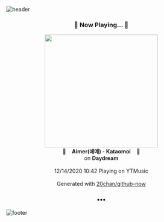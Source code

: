 ![header](https://capsule-render.vercel.app/api?type=wave&height=170&section=header&text=Hi.%20I'm%20SHIFT&fontColor=090707&fontAlignX=45&fontAlignY=65&fontSize=100)

<h3 align="center">🎵 Now Playing... 🎵</h3>
<p align="center">
  <a href="https://music.youtube.com/channel/UC_gksw7NEueO_u3lPL372hA">
    <img width="300" src="https://lh3.googleusercontent.com/rWJdV23bZ9A8zQowB-NaGLcxRq_vuzQlMCnCpKxwLoze2dVZmaGj5OlsIbwVCiqVMUvjVWOP4pA8C6S7Uw">
  </a>
  <br>
  🎵&nbsp&nbsp&nbsp <b>Aimer(에메) - Kataomoi</b> &nbsp&nbsp&nbsp🎵
  <br>
  on <b>Daydream</b>
  
  <br />
  <br />
  12/14/2020 10:42 Playing on YTMusic
  <br />
  <br />
  Generated with <a href="https://github.com/20chan/github-now">20chan/github-now</a>
</p>

<h3 align="center">•••</h3>

![footer](https://capsule-render.vercel.app/api?type=wave&height=150&section=footer)
